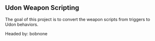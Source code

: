 ## Udon Weapon Scripting

The goal of this project is to convert the weapon scripts from triggers to Udon behaviors.

Headed by: bobnone
